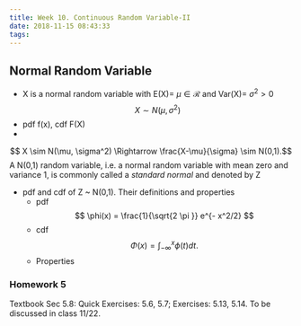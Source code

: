 ```yaml
---
title: Week 10. Continuous Random Variable-II
date: 2018-11-15 08:43:33
tags:
---
```

## Normal Random Variable
* X is a normal random variable with E(X)= $\mu \in \mathcal{R}$  and Var(X)= $\sigma^2 >0$ 
$$ X \sim N(\mu, \sigma^2)$$
* pdf f(x), cdf F(X)
*  
$$ X \sim N(\mu, \sigma^2) \Rightarrow \frac{X-\mu}{\sigma} \sim N(0,1).$$ A N(0,1) random variable, i.e. a normal random variable with mean zero and variance 1, is commonly called a *standard normal* and denoted by Z
* pdf and cdf of Z ~ N(0,1). Their definitions and properties
	* pdf 
$$ \phi(x) = \frac{1}{\sqrt{2 \pi }} e^{- x^2/2} $$
	* cdf
$$ \Phi(x) = \int_{-\infty}^x \phi(t) dt.$$
	* Properties

### Homework 5
Textbook Sec 5.8: Quick Exercises: 5.6, 5.7; Exercises: 5.13, 5.14. To be discussed in class 11/22.
